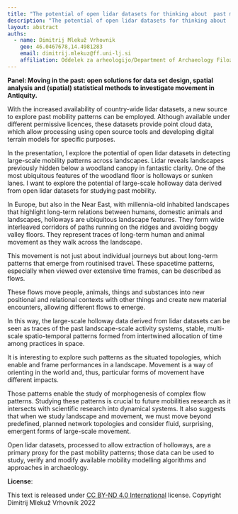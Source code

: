 ```yaml
---
title: "The potential of open lidar datasets for thinking about  past mobility"
description: "The potential of open lidar datasets for thinking about  past mobility"
layout: abstract
auths:
  - name: Dimitrij Mlekuž Vrhovnik
    geo: 46.0467678,14.4981283
    email: dimitrij.mlekuz@ff.uni-lj.si
    affiliation: Oddelek za arheologijo/Department of Archaeology Filozofska fakulteta/Faculty of Arts Univerza v Ljubljani/University of Ljubljana, Slovenia
---
```



**Panel: Moving in the past: open solutions for data set design, spatial analysis and (spatial) statistical methods to investigate movement in Antiquity.**

With the increased availability of country-wide lidar datasets, a new source to explore past mobility patterns can be employed. Although available under different permissive licences, these datasets provide point cloud data, which allow processing using open source tools and developing digital terrain models for specific purposes.

In the presentation, I explore the potential of open lidar datasets in detecting large-scale mobility patterns across landscapes. Lidar reveals landscapes previously hidden below a woodland canopy in fantastic clarity. One of the most ubiquitous features of the woodland floor is holloways or sunken lanes. I want to explore the potential of large-scale holloway data derived from open lidar datasets for studying past mobility.

In Europe, but also in the Near East, with millennia-old inhabited landscapes that highlight long-term relations between humans, domestic animals and landscapes, holloways are ubiquitous landscape features. They form wide interleaved corridors of paths running on the ridges and avoiding boggy valley floors. They represent traces of long-term human and animal movement as they walk across the landscape.

This movement is not just about individual journeys but about long-term patterns that emerge from routinised travel. These spacetime patterns, especially when viewed over extensive time frames, can be described as flows.

These flows move people, animals, things and substances into new positional and relational contexts with other things and create new material encounters, allowing different flows to emerge.

In this way, the large-scale holloway data derived from lidar datasets can be seen as traces of the past landscape-scale activity systems, stable, multi-scale spatio-temporal patterns formed from intertwined allocation of time among practices in space.

It is interesting to explore such patterns as the situated topologies, which enable and frame performances in a landscape. Movement is a way of orienting in the world and, thus, particular forms of movement have different impacts.

Those patterns enable the study of morphogenesis of complex flow patterns. Studying these patterns is crucial to future mobilities research as it intersects with scientific research into dynamical systems. It also suggests that when we study landscape and movement, we must move beyond predefined, planned network topologies and consider fluid, surprising, emergent forms of large-scale movement.

Open lidar datasets, processed to allow extraction of holloways, are a primary proxy for the past mobility patterns; those data can be used to study, verify and modify available mobility modelling algorithms and approaches in archaeology.

**License**:

This text is released under [CC BY-ND 4.0 International](https://creativecommons.org/licenses/by-nd/4.0/) license. Copyright Dimitrij Mlekuž Vrhovnik 2022
